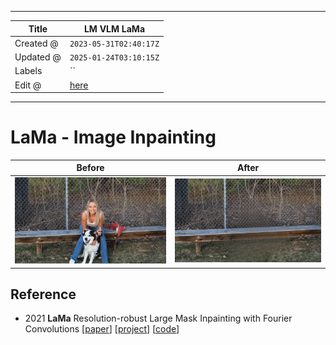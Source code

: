 -----

| Title     | LM VLM LaMa                                           |
| --------- | ----------------------------------------------------- |
| Created @ | `2023-05-31T02:40:17Z`                                |
| Updated @ | `2025-01-24T03:10:15Z`                                |
| Labels    | \`\`                                                  |
| Edit @    | [here](https://github.com/junxnone/aiwiki/issues/404) |

-----

# LaMa - Image Inpainting

| Before                                                       | After                                                        |
| ------------------------------------------------------------ | ------------------------------------------------------------ |
| ![image](media/f57595337cd8b403c765eacc204b9d088bfda394.png) | ![image](media/156e1bb257ca9417247bda97a43dec5399f3d50d.png) |

## Reference

  - 2021 **LaMa** Resolution-robust Large Mask Inpainting with Fourier
    Convolutions \[[paper](https://arxiv.org/abs/2109.07161)\]
    \[[project](https://advimman.github.io/lama-project/)\]
    \[[code](https://github.com/advimman/lama)\]
